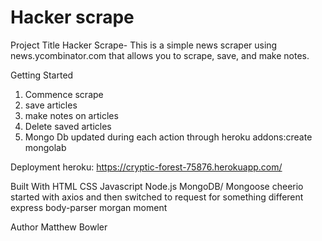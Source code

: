 # Hacker scrape
Project Title
Hacker Scrape- This is a simple news scraper using news.ycombinator.com that allows you to scrape, save, and make notes. 

Getting Started
1. Commence scrape
2. save articles
3. make notes on articles
4. Delete saved articles
5. Mongo Db updated during each action through heroku addons:create mongolab


Deployment
heroku: https://cryptic-forest-75876.herokuapp.com/ 

Built With
HTML
CSS
Javascript
Node.js
MongoDB/ Mongoose
cheerio 
started with axios and then switched to request for something different
express 
body-parser 
morgan 
moment 


Author
Matthew Bowler



